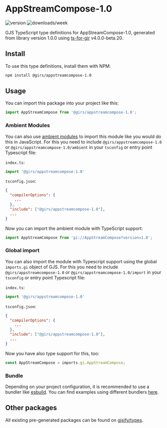 
# AppStreamCompose-1.0

![version](https://img.shields.io/npm/v/@girs/appstreamcompose-1.0)
![downloads/week](https://img.shields.io/npm/dw/@girs/appstreamcompose-1.0)


GJS TypeScript type definitions for AppStreamCompose-1.0, generated from library version 1.0.0 using [ts-for-gir](https://github.com/gjsify/ts-for-gir) v4.0.0-beta.20.


## Install

To use this type definitions, install them with NPM:
```bash
npm install @girs/appstreamcompose-1.0
```

## Usage

You can import this package into your project like this:
```ts
import AppStreamCompose from '@girs/appstreamcompose-1.0';
```

### Ambient Modules

You can also use [ambient modules](https://github.com/gjsify/ts-for-gir/tree/main/packages/cli#ambient-modules) to import this module like you would do this in JavaScript.
For this you need to include `@girs/appstreamcompose-1.0` or `@girs/appstreamcompose-1.0/ambient` in your `tsconfig` or entry point Typescript file:

`index.ts`:
```ts
import '@girs/appstreamcompose-1.0'
```

`tsconfig.json`:
```json
{
  "compilerOptions": {
    ...
  },
  "include": ["@girs/appstreamcompose-1.0"],
  ...
}
```

Now you can import the ambient module with TypeScript support: 

```ts
import AppStreamCompose from 'gi://AppStreamCompose?version=1.0';
```

### Global import

You can also import the module with Typescript support using the global `imports.gi` object of GJS.
For this you need to include `@girs/appstreamcompose-1.0` or `@girs/appstreamcompose-1.0/import` in your `tsconfig` or entry point Typescript file:

`index.ts`:
```ts
import '@girs/appstreamcompose-1.0'
```

`tsconfig.json`:
```json
{
  "compilerOptions": {
    ...
  },
  "include": ["@girs/appstreamcompose-1.0"],
  ...
}
```

Now you have also type support for this, too:

```ts
const AppStreamCompose = imports.gi.AppStreamCompose;
```

### Bundle

Depending on your project configuration, it is recommended to use a bundler like [esbuild](https://esbuild.github.io/). You can find examples using different bundlers [here](https://github.com/gjsify/ts-for-gir/tree/main/examples).

## Other packages

All existing pre-generated packages can be found on [gjsify/types](https://github.com/gjsify/types).

